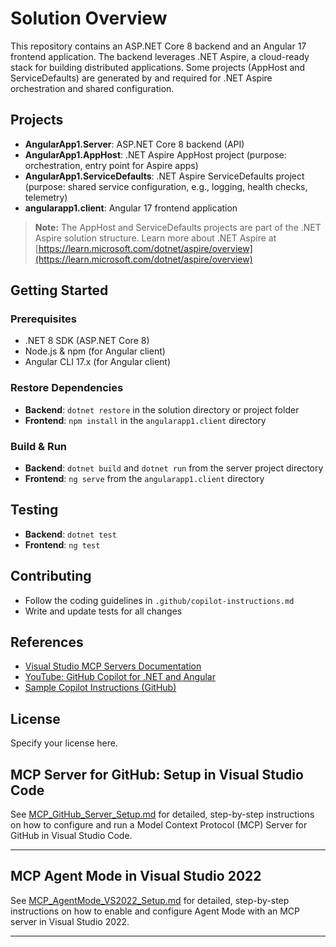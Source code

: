 # Solution Overview

This repository contains an ASP.NET Core 8 backend and an Angular 17 frontend application. The backend leverages .NET Aspire, a cloud-ready stack for building distributed applications. Some projects (AppHost and ServiceDefaults) are generated by and required for .NET Aspire orchestration and shared configuration.

## Projects

- **AngularApp1.Server**: ASP.NET Core 8 backend (API)
- **AngularApp1.AppHost**: .NET Aspire AppHost project (purpose: orchestration, entry point for Aspire apps)
- **AngularApp1.ServiceDefaults**: .NET Aspire ServiceDefaults project (purpose: shared service configuration, e.g., logging, health checks, telemetry)
- **angularapp1.client**: Angular 17 frontend application

> **Note:** The AppHost and ServiceDefaults projects are part of the .NET Aspire solution structure. Learn more about .NET Aspire at [https://learn.microsoft.com/dotnet/aspire/overview](https://learn.microsoft.com/dotnet/aspire/overview)

## Getting Started

### Prerequisites
- .NET 8 SDK (ASP.NET Core 8)
- Node.js & npm (for Angular client)
- Angular CLI 17.x (for Angular client)

### Restore Dependencies
- **Backend**: `dotnet restore` in the solution directory or project folder
- **Frontend**: `npm install` in the `angularapp1.client` directory

### Build & Run
- **Backend**: `dotnet build` and `dotnet run` from the server project directory
- **Frontend**: `ng serve` from the `angularapp1.client` directory

## Testing
- **Backend**: `dotnet test`
- **Frontend**: `ng test`

## Contributing
- Follow the coding guidelines in `.github/copilot-instructions.md`
- Write and update tests for all changes

## References
- [Visual Studio MCP Servers Documentation](https://learn.microsoft.com/en-us/visualstudio/ide/mcp-servers?view=vs-2022)
- [YouTube: GitHub Copilot for .NET and Angular](https://www.youtube.com/watch?v=dutyOc_cAEU)
- [Sample Copilot Instructions (GitHub)](https://github.com/burkeholland/the-urlist-web/blob/main/.github/copilot-instructions.md)

## License
Specify your license here.

## MCP Server for GitHub: Setup in Visual Studio Code

See [MCP_GitHub_Server_Setup.md](./MCP_GitHub_Server_Setup.md) for detailed, step-by-step instructions on how to configure and run a Model Context Protocol (MCP) Server for GitHub in Visual Studio Code.

---

## MCP Agent Mode in Visual Studio 2022

See [MCP_AgentMode_VS2022_Setup.md](./MCP_AgentMode_VS2022_Setup.md) for detailed, step-by-step instructions on how to enable and configure Agent Mode with an MCP server in Visual Studio 2022.

---
